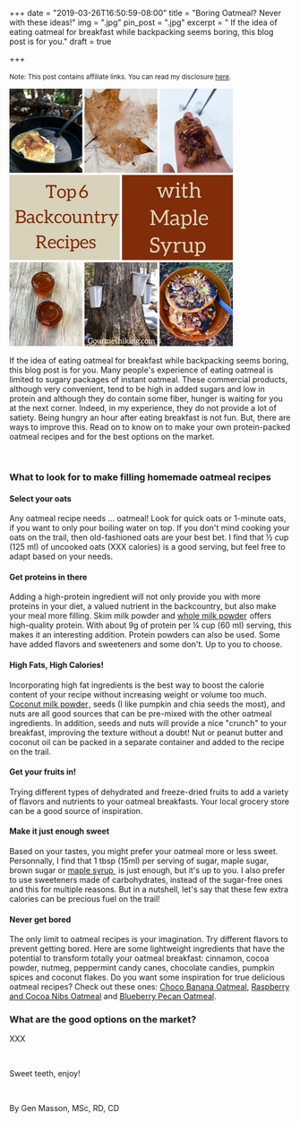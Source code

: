 +++
date = "2019-03-26T16:50:59-08:00"
title = "Boring Oatmeal? Never with these ideas!"
img = ".jpg"
pin_post = ".jpg"
excerpt = " If the idea of eating oatmeal for breakfast while backpacking seems boring, this blog post is for you."
draft = true

+++
<p><small>Note: This post contains affiliate links. You can read my disclosure <a href="#affiliateDisclosure" data-target="#affiliateDisclosure" data-toggle="modal">here</a>.</small></p>

<img src="/img/posts/maple-syrup-menu/maple_syrup_recipes.jpg" class="recipe-right" /> 

If the idea of eating oatmeal for breakfast while backpacking seems boring, this blog post is for you. Many people's experience of eating oatmeal is limited to sugary packages of instant oatmeal. These commercial products, although very convenient, tend to be high in added sugars and low in protein and although they do contain some fiber, hunger is waiting for you at the next corner. Indeed, in my experience, they do not provide a lot of satiety. Being hungry an hour after eating breakfast is not fun. But, there are ways to improve this. Read on to know on to make your own protein-packed oatmeal recipes and for the best options on the market. 

<br>

### What to look for to make filling homemade oatmeal recipes

#### Select your oats
Any oatmeal recipe needs ... oatmeal! Look for quick oats or 1-minute oats, if you want to only pour boiling water on top. If you don't mind cooking your oats on the trail, then old-fashioned oats are your best bet. I find that ½ cup (125 ml) of uncooked oats (XXX calories) is a good serving, but feel free to adapt based on your needs. 

#### Get proteins in there
Adding a high-protein ingredient will not only provide you with more proteins in your diet, a valued nutrient in the backcountry, but also make your meal more filling. Skim milk powder and <a target="_blank" href="https://www.amazon.com/gp/product/B00FRFRZF6/ref=as_li_tl?ie=UTF8&camp=1789&creative=9325&creativeASIN=B00FRFRZF6&linkCode=as2&tag=gourmethiking-20&linkId=f7d69f70caf1f6c64d69cf2302439691">whole milk powder</a><img src="//ir-na.amazon-adsystem.com/e/ir?t=gourmethiking-20&l=am2&o=1&a=B00FRFRZF6" width="1" height="1" border="0" alt="" style="border:none !important; margin:0px !important;" /> offers high-quality protein. With about 9g of protein per ¼ cup (60 ml) serving, this makes it an interesting addition. Protein powders can also be used. Some have added flavors and sweeteners and some don't. Up to you to choose. 

#### High Fats, High Calories!
Incorporating high fat ingredients is the best way to boost the calorie content of your recipe without increasing weight or volume too much. <a target="_blank" href="https://www.amazon.com/gp/product/B015HT13H2/ref=as_li_tl?ie=UTF8&camp=1789&creative=9325&creativeASIN=B015HT13H2&linkCode=as2&tag=gourmethiking-20&linkId=97ff2eb8c8b426b53dba0226c6d76843">Coconut milk powder</a><img src="//ir-na.amazon-adsystem.com/e/ir?t=gourmethiking-20&l=am2&o=1&a=B015HT13H2" width="1" height="1" border="0" alt="" style="border:none !important; margin:0px !important;" />, seeds (I like pumpkin and chia seeds the most), and nuts are all good sources that can be pre-mixed with the other oatmeal ingredients. In addition, seeds and nuts will provide a nice "crunch" to your breakfast, improving the texture without a doubt! Nut or peanut butter and coconut oil can be packed in a separate container and added to the recipe on the trail. 

#### Get your fruits in!
Trying different types of dehydrated and freeze-dried fruits to add a variety of flavors and nutrients to your oatmeal breakfasts. Your local grocery store can be a good source of inspiration. 

#### Make it just enough sweet
Based on your tastes, you might prefer your oatmeal more or less sweet. Personnally, I find that 1 tbsp (15ml) per serving of sugar, maple sugar, brown sugar or <a target="_blank" href="https://www.amazon.com/gp/product/B002483SRI/ref=as_li_tl?ie=UTF8&camp=1789&creative=9325&creativeASIN=B002483SRI&linkCode=as2&tag=gourmethiking-20&linkId=7025cdf72ea122c629ae9e0c2e4658e6">maple syrup </a><img src="//ir-na.amazon-adsystem.com/e/ir?t=gourmethiking-20&l=am2&o=1&a=B002483SRI" width="1" height="1" border="0" alt="" style="border:none !important; margin:0px !important;" /> is just enough, but it's up to you. I also prefer to use sweeteners made of carbohydrates, instead of the sugar-free ones and this for multiple reasons. But in a nutshell, let's say that these few extra calories can be precious fuel on the trail! 

#### Never get bored
The only limit to oatmeal recipes is your imagination. Try different flavors to prevent getting bored. Here are some lightweight ingredients that have the potential to transform totally your oatmeal breakfast: cinnamon, cocoa powder, nutmeg, peppermint candy canes, chocolate candies, pumpkin spices and coconut flakes. Do you want some inspiration for true delicious oatmeal recipes? Check out these ones: [Choco Banana Oatmeal](/recipes/choco-banana-oatmeal), [Raspberry and Cocoa Nibs Oatmeal](/recipes/raspberry-cocoa-oatmeal) and [Blueberry Pecan Oatmeal](/recipes/blueberry-pecan-oatmeal). 

### What are the good options on the market? 
 XXX

<br>

Sweet teeth, enjoy!

<br>

By Gen Masson, MSc, RD, CD 
